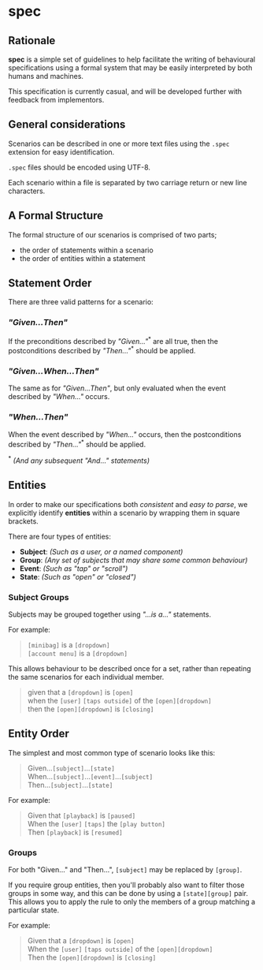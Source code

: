 # spec

## Rationale

**spec** is a simple set of guidelines to help facilitate the writing of behavioural specifications using a formal system that may be easily interpreted by both humans and machines.

This specification is currently casual, and will be developed further with feedback from implementors.

## General considerations

Scenarios can be described in one or more text files using the `.spec` extension for easy identification.

`.spec` files should be encoded using UTF-8.

Each scenario within a file is separated by two carriage return or new line characters.

## A Formal Structure

The formal structure of our scenarios is comprised of two parts;

- the order of statements within a scenario
- the order of entities within a statement

## Statement Order

There are three valid patterns for a scenario:

### _"Given...Then"_

If the preconditions described by _"Given..."_<sup>\*</sup> are all true, then the postconditions described by _"Then..."_<sup>\*</sup> should be applied.

### _"Given...When...Then"_

The same as for _"Given...Then"_, but only evaluated when the event described by _"When..."_ occurs.

### _"When...Then"_

When the event described by _"When..."_ occurs, then the postconditions described by _"Then..."_<sup>\*</sup> should be applied.

<sup>*</sup> _(And any subsequent "And..." statements)_

## Entities

In order to make our specifications both _consistent_ and _easy to parse_, we explicitly identify **entities** within a scenario by wrapping them in square brackets.

There are four types of entities:

- **Subject**: _(Such as a user, or a named component)_
- **Group**: _(Any set of subjects that may share some common behaviour)_
- **Event**: _(Such as "tap" or "scroll")_
- **State**: _(Such as "open" or "closed")_

### Subject Groups

Subjects may be grouped together using _"...is a..."_ statements.

For example:

> `[minibag]` is a `[dropdown]`<br/>`[account menu]` is a `[dropdown]`

This allows behaviour to be described once for a set, rather than repeating the same scenarios for each individual member.

> given that a `[dropdown]` is `[open]`<br/>
> when the `[user]` `[taps outside]` of the `[open][dropdown]`<br/>
> then the `[open][dropdown]` is `[closing]`

## Entity Order

The simplest and most common type of scenario looks like this:

> Given...`[subject]`...`[state]`<br/>
> When...`[subject]`...`[event]`...`[subject]`<br/>
> Then...`[subject]`...`[state]`

For example:

> Given that `[playback]` is `[paused]`<br/>
> When the `[user]` `[taps]` the `[play button]`<br/>
> Then `[playback]` is `[resumed]`

### Groups

For both "Given..." and "Then...", `[subject]` may be replaced by `[group]`.

If you require group entities, then you'll probably also want to filter those groups in some way, and this can be done by using a `[state][group]` pair. This allows you to apply the rule to only the members of a group matching a particular state.

For example:

> Given that a `[dropdown]` is `[open]`<br/>
> When the `[user]` `[taps outside]` of the `[open][dropdown]`<br/>
> Then the `[open][dropdown]` is `[closing]`